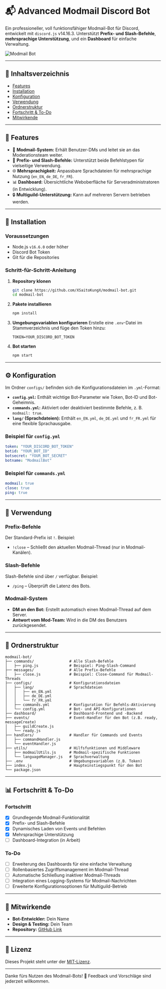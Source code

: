 # 📬 Advanced Modmail Discord Bot

Ein professioneller, voll funktionsfähiger Modmail-Bot für Discord, entwickelt mit `discord.js` v14.16.3. Unterstützt **Prefix- und Slash-Befehle**, **mehrsprachige Unterstützung**, und ein **Dashboard** für einfache Verwaltung. 

![Modmail Bot](https://img.shields.io/badge/Modmail-Bot-blue?style=for-the-badge&logo=discord)

---

## 📝 Inhaltsverzeichnis

- [Features](#-features)
- [Installation](#-installation)
- [Konfiguration](#-konfiguration)
- [Verwendung](#-verwendung)
- [Ordnerstruktur](#-ordnerstruktur)
- [Fortschritt & To-Do](#-fortschritt--to-do)
- [Mitwirkende](#-mitwirkende)

---

## 🌟 Features

- 📨 **Modmail-System:** Erhält Benutzer-DMs und leitet sie an das Moderationsteam weiter.
- 🔄 **Prefix- und Slash-Befehle:** Unterstützt beide Befehlstypen für vielseitige Verwendung.
- 🌐 **Mehrsprachigkeit:** Anpassbare Sprachdateien für mehrsprachige Nutzung (`en_EN`, `de_DE`, `fr_FR`).
- 📊 **Dashboard:** Übersichtliche Weboberfläche für Serveradministratoren (in Entwicklung).
- 🔒 **Multiguild-Unterstützung:** Kann auf mehreren Servern betrieben werden.

---

## 🚀 Installation

### Voraussetzungen
- Node.js `v16.6.0` oder höher
- Discord Bot Token
- Git für die Repositories

### Schritt-für-Schritt-Anleitung

1. **Repository klonen**
   ```bash
   git clone https://github.com/XSaitoKungX/modmail-bot.git
   cd modmail-bot
   ```

2. **Pakete installieren**
   ```bash
   npm install
   ```

3. **Umgebungsvariablen konfigurieren**
   Erstelle eine `.env`-Datei im Stammverzeichnis und füge den Token hinzu:
   ```plaintext
   TOKEN=YOUR_DISCORD_BOT_TOKEN
   ```

4. **Bot starten**
   ```bash
   npm start
   ```

---

## ⚙️ Konfiguration

Im Ordner `configs/` befinden sich die Konfigurationsdateien im `.yml`-Format:

- **`config.yml`:** Enthält wichtige Bot-Parameter wie Token, Bot-ID und Bot-Geheimnis.
- **`commands.yml`:** Aktiviert oder deaktiviert bestimmte Befehle, z. B. `modmail: true`.
- **`lang/` (Sprachdateien):** Enthält `en_EN.yml`, `de_DE.yml` und `fr_FR.yml` für eine flexible Sprachausgabe.

### Beispiel für `config.yml`

```yaml
token: "YOUR_DISCORD_BOT_TOKEN"
botid: "YOUR_BOT_ID"
botsecret: "YOUR_BOT_SECRET"
botname: "ModmailBot"
```

### Beispiel für `commands.yml`

```yaml
modmail: true
close: true
ping: true
```

---

## 📖 Verwendung

### Prefix-Befehle
Der Standard-Prefix ist `!`. Beispiel:
- `!close` – Schließt den aktuellen Modmail-Thread (nur in Modmail-Kanälen).

### Slash-Befehle
Slash-Befehle sind über `/` verfügbar. Beispiel:
- `/ping` – Überprüft die Latenz des Bots.

### Modmail-System
- **DM an den Bot:** Erstellt automatisch einen Modmail-Thread auf dem Server.
- **Antwort vom Mod-Team:** Wird in die DM des Benutzers zurückgesendet.

---

## 📂 Ordnerstruktur

```plaintext
modmail-bot/
├── commands/                # Alle Slash-Befehle
│   ├── ping.js              # Beispiel: Ping-Slash-Command
├── messages/                # Alle Prefix-Befehle
│   ├── close.js             # Beispiel: Close-Command für Modmail-Threads
├── configs/                 # Konfigurationsdateien
│   ├── lang/                # Sprachdateien
│   │   ├── en_EN.yml
│   │   ├── de_DE.yml
│   │   └── fr_FR.yml
│   ├── commands.yml         # Konfiguration für Befehls-Aktivierung
│   └── config.yml           # Bot- und API-Konfigurationen
├── dashboard/               # Dashboard-Frontend und -Backend
├── events/                  # Event-Handler für den Bot (z.B. ready, messageCreate)
│   ├── guildCreate.js
│   └── ready.js
├── handlers/                # Handler für Commands und Events
│   ├── commandHandler.js
│   └── eventHandler.js
├── utils/                   # Hilfsfunktionen und Middleware
│   ├── modmailUtils.js      # Modmail-spezifische Funktionen
│   └── languageManager.js   # Sprachverwaltung
├── .env                     # Umgebungsvariablen (z.B. Token)
├── index.js                 # Haupteinstiegspunkt für den Bot
└── package.json
```

---

## 📊 Fortschritt & To-Do

### Fortschritt

- [x] Grundlegende Modmail-Funktionalität
- [x] Prefix- und Slash-Befehle
- [x] Dynamisches Laden von Events und Befehlen
- [x] Mehrsprachige Unterstützung
- [ ] Dashboard-Integration (in Arbeit)

### To-Do

- [ ] Erweiterung des Dashboards für eine einfache Verwaltung
- [ ] Rollenbasiertes Zugriffsmanagement im Modmail-Thread
- [ ] Automatische Schließung inaktiver Modmail-Threads
- [ ] Integration eines Logging-Systems für Modmail-Nachrichten
- [ ] Erweiterte Konfigurationsoptionen für Multiguild-Betrieb

---

## 👥 Mitwirkende

- **Bot-Entwickler:** Dein Name
- **Design & Testing:** Dein Team
- **Repository:** [GitHub Link](https://github.com/XSaitoKungX/modmail-bot)

---

## 📜 Lizenz

Dieses Projekt steht unter der [MIT-Lizenz](https://opensource.org/licenses/MIT).

---

Danke fürs Nutzen des Modmail-Bots! 🙌 Feedback und Vorschläge sind jederzeit willkommen.

